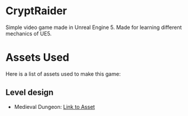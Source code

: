 # CryptRaider
 Simple video game made in Unreal Engine 5. Made for learning different mechanics of UE5.
 
 # Assets Used

Here is a list of assets used to make this game:

## Level design

- Medieval Dungeon: [Link to Asset](https://unrealengine.com/marketplace/en-US/product/a5b6a73fea5340bda9b8ac33d877c9e2)
